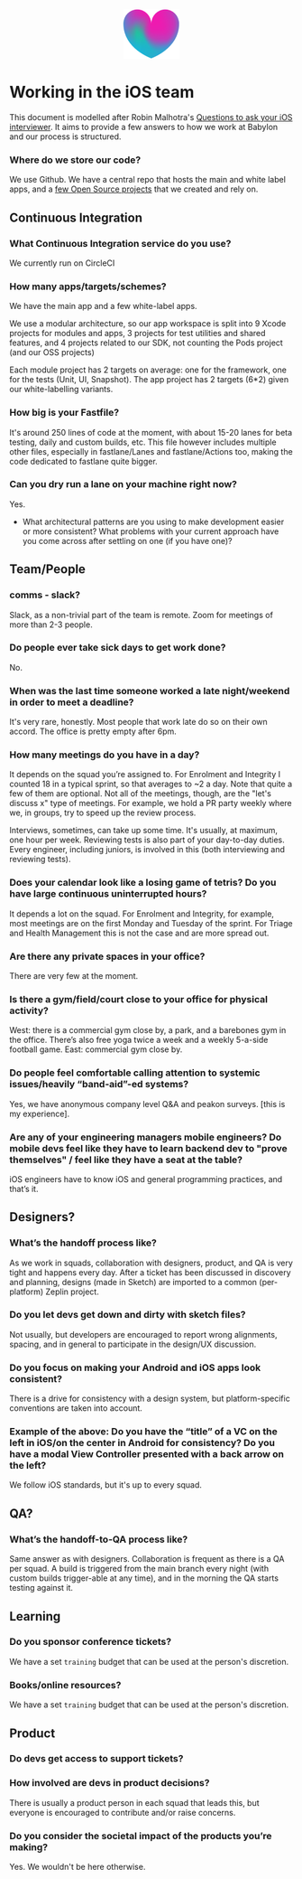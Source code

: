 <p align="center">
<img src="logo.png">
</p>


Working in the iOS team
==================================

This document is modelled after Robin Malhotra's [Questions to ask your iOS interviewer](https://github.com/codeOfRobin/Questions-to-ask-your-interviewer-iOS). It aims to provide a few answers to how we work at Babylon and our process is structured.

### Where do we store our code?

We use Github. We have a central repo that hosts the main and white label apps, and a [few Open Source projects](https://github.com/search?q=topic%3Aios+org%3ABabylonpartners+fork%3Atrue) that we created and rely on.

## Continuous Integration
### What Continuous Integration service do you use?

We currently run on CircleCI

### How many apps/targets/schemes?

We have the main app and a few white-label apps.

We use a modular architecture, so our app workspace is split into 9 Xcode projects for modules and apps, 3 projects for test utilities and shared features, and 4 projects related to our SDK, not counting the Pods project (and our OSS projects)

Each module project has 2 targets on average: one for the framework, one for the tests (Unit, UI, Snapshot). The app project has 2 targets (6*2) given our white-labelling variants.
### How big is your Fastfile?
It's around 250 lines of code at the moment, with about 15-20 lanes for beta testing, daily and custom builds, etc. This file however includes multiple other files, especially in fastlane/Lanes and fastlane/Actions too, making the code dedicated to fastlane quite bigger.

### Can you dry run a lane on your machine right now?
Yes.

* What architectural patterns are you using to make development easier or more consistent? What problems with your current approach have you come across after settling on one (if you have one)?

## Team/People
### comms - slack?
Slack, as a non-trivial part of the team is remote. Zoom for meetings of more than 2-3 people.

### Do people ever take sick days to get work done?
No.

### When was the last time someone worked a late night/weekend in order to meet a deadline?
It's very rare, honestly. Most people that work late do so on their own accord. The office is pretty empty after 6pm.

### How many meetings do you have in a day?
It depends on the squad you’re assigned to. For Enrolment and Integrity I counted 18 in a typical sprint, so that averages to ~2 a day. Note that quite a few of them are optional. Not all of the meetings, though, are the "let's discuss x" type of meetings. For example, we hold a PR party weekly where we, in groups, try to speed up the review process.

Interviews, sometimes, can take up some time. It's usually, at maximum, one hour per week. Reviewing tests is also part of your day-to-day duties. Every engineer, including juniors, is involved in this (both interviewing and reviewing tests).

### Does your calendar look like a losing game of tetris? Do you have large continuous uninterrupted hours?
It depends a lot on the squad. For Enrolment and Integrity, for example, most meetings are on the first Monday and Tuesday of the sprint. For Triage and Health Management this is not the case and are more spread out.

### Are there any private spaces in your office?
There are very few at the moment.

### Is there a gym/field/court close to your office for physical activity?
West: there is a commercial gym close by, a park, and a barebones gym in the office. There’s also free yoga twice a week and a weekly 5-a-side football game.
East: commercial gym close by.

### Do people feel comfortable calling attention to systemic issues/heavily “band-aid”-ed systems?
Yes, we have anonymous company level Q&A and peakon surveys. [this is my experience].

### Are any of your engineering managers mobile engineers? Do mobile devs feel like they have to learn backend dev to "prove themselves" / feel like they have a seat at the table?
iOS engineers have to know iOS and general programming practices, and that’s it.

## Designers?
### What’s the handoff process like?
As we work in squads, collaboration with designers, product, and QA is very tight and happens every day. After a ticket has been discussed in discovery and planning, designs (made in Sketch) are imported to a common (per-platform) Zeplin project.

### Do you let devs get down and dirty with sketch files?
Not usually, but developers are encouraged to report wrong alignments, spacing, and in general to participate in the design/UX discussion.

### Do you focus on making your Android and iOS apps look consistent?
There is a drive for consistency with a design system, but platform-specific conventions are taken into account.

### Example of the above: Do you have the “title” of a VC on the left in iOS/on the center in Android for consistency? Do you have a modal View Controller presented with a back arrow on the left?
We follow iOS standards, but it's up to every squad.

## QA?
### What’s the handoff-to-QA process like?
Same answer as with designers. Collaboration is frequent as there is a QA per squad. A build is triggered from the main branch every night (with custom builds trigger-able at any time), and in the morning the QA starts testing against it.

## Learning
### Do you sponsor conference tickets?
We have a set `training` budget that can be used at the person's discretion.

### Books/online resources?
We have a set `training` budget that can be used at the person's discretion.

## Product
### Do devs get access to support tickets?
### How involved are devs in product decisions?
There is usually a product person in each squad that leads this, but everyone is encouraged to contribute and/or raise concerns.

### Do you consider the societal impact of the products you’re making?
Yes. We wouldn't be here otherwise.
